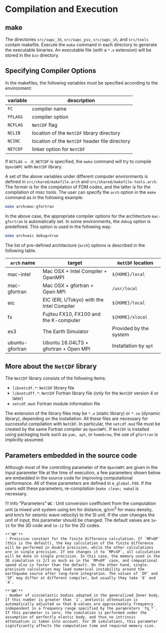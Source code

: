 # Compilation and Execution


## make

The directories `src/swpc_3d`, `src/swpc_psv`, `src/swpc_sh`, and `src/tools` contain makefile. Execute the `make` command in each directory to
generate the executable binaries. An executable file (with a `*.x`
extension) will be stored in the `bin` directory.

## Specifying Compiler Options


In the makefiles, the following variables must be specified according to
the environment:


| variable | description |
| ----- | ------ |
| `FC`  | compiler name |
| `FFLAGS` | compiler option |
| `NCFLAG` | `NetCDF` flag |
| `NCLIB` | location of the  `NetCDF` library directory |
| `NCINC`  | location of the  `NetCDF` header file directory|
| `NETCDF` | linker option for `NetCDF`|


If `NCFLAG = -D_NETCDF` is specified, the `make` command will try to compile `OpenSWPC` with `NetCDF` library.

A set of the above variables under different computer environments is
defined in `src/shared/makefile.arch` and
`src/shared/makefile-tools.arch`. The former is for the compilation of
FDM codes, and the latter is for the compilation of misc tools. The user
can specify the `arch` option in the `make` command as in the following example: 

```bash
make arch=mac-gfortran
```

In the above case, the appropriate compiler options for the architecture `mac-gfortran` is automatically set. In some environments, the `debug` option is predefined. This option is used in the following way: 

```bash
make arch=eic debug=true
```

The list of pre-defined architecture (`arch`) options is described in the following table.

| `arch` name | target  |`NetCDF` location |
| ------------------ | ---------------------------------------- |  ----------------------- |
|  mac-intel     | Mac OSX + Intel Compiler + OpenMPI  |    `${HOME}/local` |
|  mac-gfortran  | Mac OSX + gfortran + Open MPI   |     `/usr/local` |
|  eic           | EIC (ERI, UTokyo) with the Intel Compiler  |    `${HOME}/local` |
|  fx            | Fujitsu FX10, FX100 and the K-computer | `${HOME}/xlocal` |
|  es3           | The Earth Simulator             |   Provided by the system  |
|  ubuntu-gfortran   | Ubuntu 16.04LTS + gfortran + Open MPI  |  Installation by `apt` |




## More about the `NetCDF` library

The `NetCDF` library consists of the following items:

- `libnetcdf.*`:   `NetCDF` library file
- `libnetcdff.*`:  `NetCDF` Fortran library file (only for the `NetCDF` version 4 or later)
- `netcdf.mod`:    Fortran module information file

The extension of the library files may be `*.a` (static library) or
`*.so` (dynamic library), depending on the installation. All these files
are necessary for successful compilation with `NetCDF`. In particular,
the `netcdf.mod` file must be created by the same Fortran compiler as
`OpenSWPC`. If `NetCDF` is installed using packaging tools such as
`yum, apt`, or `homebrew`, the use of `gfortran` is implicitly assumed.

## Parameters embedded in the source code

Although most of the controlling parameter of the `OpenSWPC` are given in the input parameter file at the time of execution, a few parameters shown below are embedded in the source code for improving computational performance. All of these parameters are defined in `m_global.F90`. If the users edit these parameters, re-compilation (`make clean; make`) is necessary. 


!!! Info "Parameters"
    **`UC`**
    : Unit conversion coefficient from the computation unit (a mixed unit system using km for distance, g/cm$^3$ for mass density, and km/s for seismic wave velocity) to the SI unit. If the user changes the unit of input, this parameter should be changed. The default values are `1e-15` for the 3D code and `1e-12` for the 2D codes. 
    
    **`MP`**
    : Preicsion constant for the finite difference calculation. If `MP=DP` (this is the default), the key calculation of the finite difference will be performed in double precision, while the other calculations are in single precision. If one changes it to `MP=SP`, all calculation will be done in single precision. In this case, the memory used in the 3D simulation is 2/3 as much as in the `MP=DP` case, and compuational speed also is faster than the default. On the other hand, single-precision calculation may lead numerical instability around the earthquake source after long-term integration. The values of `DP` and `SP` may differ at different compiler, but usually they take `8` and `4`. 

    **`NM`**
    : Number of viscoelastic bodies adopted in the generalized Zener body. If this number is greater than `1`, anelastic attenuation is automatically adjusted so that Q-values are approximately frequency independent in a frequency range specified by the paramreters `fq_*`. If this parameter is zero, the simulation is performed under the assumption of perfectly elastic body, and thus no intrinsic attenuation is taken into account. For 3D simulations, this parameter significantly affects the computation time and required memory size. 
